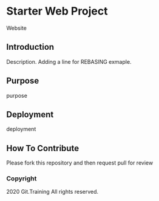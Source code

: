 # Starter Web Project

Website

## Introduction

Description. Adding a line for REBASING exmaple.

## Purpose

purpose

## Deployment

deployment

## How To Contribute

Please fork this repository and then request pull for review

### Copyright 

2020 Git.Training All rights reserved.